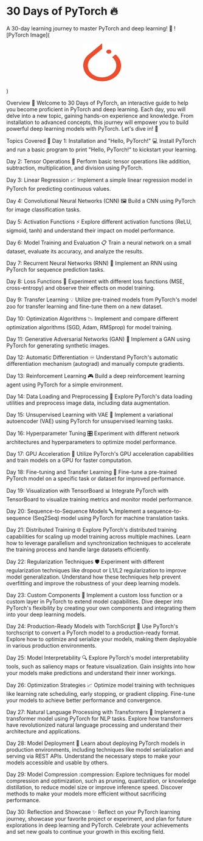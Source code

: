 # 30 Days of PyTorch :fire:
A 30-day learning journey to master PyTorch and deep learning! :rocket:
![PyTorch Image](<p align="center">
  <img src="logo.png" width="100" height="100" alt="PyTorch Image">
</p>
)

Overview :book:
Welcome to 30 Days of PyTorch, an interactive guide to help you become proficient in PyTorch and deep learning. Each day, you will delve into a new topic, gaining hands-on experience and knowledge. From installation to advanced concepts, this journey will empower you to build powerful deep learning models with PyTorch. Let's dive in! :muscle:

Topics Covered :scroll:
Day 1: Installation and "Hello, PyTorch!" :computer:
Install PyTorch and run a basic program to print "Hello, PyTorch!" to kickstart your learning.

Day 2: Tensor Operations :arrows_counterclockwise:
Perform basic tensor operations like addition, subtraction, multiplication, and division using PyTorch.

Day 3: Linear Regression :chart_with_upwards_trend:
Implement a simple linear regression model in PyTorch for predicting continuous values.

Day 4: Convolutional Neural Networks (CNN) :framed_picture:
Build a CNN using PyTorch for image classification tasks.

Day 5: Activation Functions :zap:
Explore different activation functions (ReLU, sigmoid, tanh) and understand their impact on model performance.

Day 6: Model Training and Evaluation :clipboard:
Train a neural network on a small dataset, evaluate its accuracy, and analyze the results.

Day 7: Recurrent Neural Networks (RNN) :repeat_one:
Implement an RNN using PyTorch for sequence prediction tasks.

Day 8: Loss Functions :dart:
Experiment with different loss functions (MSE, cross-entropy) and observe their effects on model training.

Day 9: Transfer Learning :bulb:
Utilize pre-trained models from PyTorch's model zoo for transfer learning and fine-tune them on a new dataset.

Day 10: Optimization Algorithms :chart_with_downwards_trend:
Implement and compare different optimization algorithms (SGD, Adam, RMSprop) for model training.

Day 11: Generative Adversarial Networks (GAN) :art:
Implement a GAN using PyTorch for generating synthetic images.

Day 12: Automatic Differentiation :infinity:
Understand PyTorch's automatic differentiation mechanism (autograd) and manually compute gradients.

Day 13: Reinforcement Learning :video_game:
Build a deep reinforcement learning agent using PyTorch for a simple environment.

Day 14: Data Loading and Preprocessing :floppy_disk:
Explore PyTorch's data loading utilities and preprocess image data, including data augmentation.

Day 15: Unsupervised Learning with VAE :1234:
Implement a variational autoencoder (VAE) using PyTorch for unsupervised learning tasks.

Day 16: Hyperparameter Tuning :control_knobs:
Experiment with different network architectures and hyperparameters to optimize model performance.

Day 17: GPU Acceleration :rocket:
Utilize PyTorch's GPU acceleration capabilities and train models on a GPU for faster computation.

Day 18: Fine-tuning and Transfer Learning :repeat:
Fine-tune a pre-trained PyTorch model on a specific task or dataset for improved performance.

Day 19: Visualization with TensorBoard :bar_chart:
Integrate PyTorch with TensorBoard to visualize training metrics and monitor model performance.

Day 20: Sequence-to-Sequence Models :abc:
Implement a sequence-to-sequence (Seq2Seq) model using PyTorch for machine translation tasks.

Day 21: Distributed Training :globe_with_meridians:
Explore PyTorch's distributed training capabilities for scaling up model training across multiple machines. Learn how to leverage parallelism and synchronization techniques to accelerate the training process and handle large datasets efficiently.

Day 22: Regularization Techniques :shield:
Experiment with different regularization techniques like dropout or L1/L2 regularization to improve model generalization. Understand how these techniques help prevent overfitting and improve the robustness of your deep learning models.

Day 23: Custom Components :wrench:
Implement a custom loss function or a custom layer in PyTorch to extend model capabilities. Dive deeper into PyTorch's flexibility by creating your own components and integrating them into your deep learning models.

Day 24: Production-Ready Models with TorchScript :floppy_disk:
Use PyTorch's torchscript to convert a PyTorch model to a production-ready format. Explore how to optimize and serialize your models, making them deployable in various production environments.

Day 25: Model Interpretability :mag:
Explore PyTorch's model interpretability tools, such as saliency maps or feature visualization. Gain insights into how your models make predictions and understand their inner workings.

Day 26: Optimization Strategies :chart_with_upwards_trend:
Optimize model training with techniques like learning rate scheduling, early stopping, or gradient clipping. Fine-tune your models to achieve better performance and convergence.

Day 27: Natural Language Processing with Transformers :speech_balloon:
Implement a transformer model using PyTorch for NLP tasks. Explore how transformers have revolutionized natural language processing and understand their architecture and applications.

Day 28: Model Deployment :rocket:
Learn about deploying PyTorch models in production environments, including techniques like model serialization and serving via REST APIs. Understand the necessary steps to make your models accessible and usable by others.

Day 29: Model Compression :compression:
Explore techniques for model compression and optimization, such as pruning, quantization, or knowledge distillation, to reduce model size or improve inference speed. Discover methods to make your models more efficient without sacrificing performance.

Day 30: Reflection and Showcase :sparkles:
Reflect on your PyTorch learning journey, showcase your favorite project or experiment, and plan for future explorations in deep learning and PyTorch. Celebrate your achievements and set new goals to continue your growth in this exciting field.
